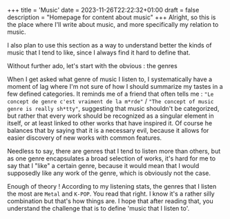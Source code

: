 +++
title = 'Music'
date = 2023-11-26T22:22:32+01:00
draft = false
description = "Homepage for content about music"
+++
Alright, so this is the place where I'll write about music, and more specifically my relation to music.

I also plan to use this section as a way to understand better the kinds of music that I tend to like, since I always find it hard to define that.

Without further ado, let's start with the obvious : the genres

When I get asked what genre of music I listen to, I systematically have a moment of lag where I'm not sure of how I should summarize my tastes in a few defined categories. It reminds me of a friend that often tells me : `"Le concept de genre c'est vraiment de la m*rde"` / `"The concept of music genre is really sh*tty"`, suggesting that music shouldn't be categorized, but rather that every work should be recognized as a singular element in itself, or at least linked to other works that have inspired it. Of course he balances that by saying that it is a necessary evil, because it allows for easier discovery of new works with common features.

Needless to say, there are genres that I tend to listen more than others, but as one genre encapsulates a broad selection of works, it's hard for me to say that I "like" a certain genre, because it would mean that I would supposedly like any work of the genre, which is obviously not the case.

Enough of theory ! According to my listening stats, the genres that I listen the most are `Metal` and `K-POP`. You read that right. I know it's a rather silly combination but that's how things are. I hope that after reading that, you understand the challenge that is to define 'music that I listen to'.